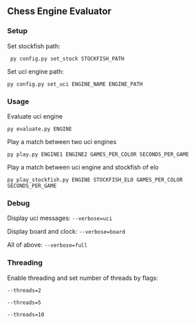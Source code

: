 ## Chess Engine Evaluator

### Setup

Set stockfish path:

`` py config.py set_stock STOCKFISH_PATH``

Set uci engine path:

``py config.py set_uci ENGINE_NAME ENGINE_PATH``

### Usage

Evaluate uci engine

``py evaluate.py ENGINE``

Play a match between two uci engines

``py play.py ENGINE1 ENGINE2 GAMES_PER_COLOR SECONDS_PER_GAME``

Play a match between uci engine and stockfish of elo

``py play_stockfish.py ENGINE STOCKFISH_ELO GAMES_PER_COLOR SECONDS_PER_GAME``

### Debug

Display uci messages: ``--verbose=uci``

Display board and clock: ``--verbose=board``

All of above: ``--verbose=full``

### Threading

Enable threading and set number of threads by flags:

``--threads=2``

``--threads=5``

``--threads=10``
